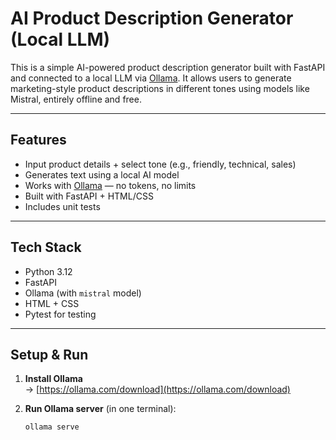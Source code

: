 # AI Product Description Generator (Local LLM)

This is a simple AI-powered product description generator built with FastAPI and connected to a local LLM via [Ollama](https://ollama.com). It allows users to generate marketing-style product descriptions in different tones using models like Mistral, entirely offline and free.

---

## Features

- Input product details + select tone (e.g., friendly, technical, sales)
- Generates text using a local AI model
- Works with [Ollama](https://ollama.com) — no tokens, no limits
- Built with FastAPI + HTML/CSS
- Includes unit tests

---

## Tech Stack

- Python 3.12
- FastAPI
- Ollama (with `mistral` model)
- HTML + CSS
- Pytest for testing

---

## Setup & Run

1. **Install Ollama**  
   → [https://ollama.com/download](https://ollama.com/download)

2. **Run Ollama server** (in one terminal):
   ```bash
   ollama serve
